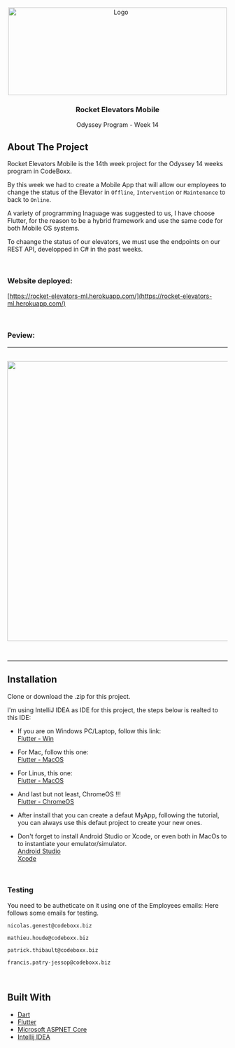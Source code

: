 <!-- PROJECT LOGO -->
<br />
<p align="center">
  <a href="https://rocketelevate.ca/assets/images/RocketElevatorAssets/R2.png">
    <img src="https://rocketelevate.ca/assets/images/RocketElevatorAssets/R2.png" alt="Logo" width="500" height="200">
  </a>
  <h3 align="center">Rocket Elevators Mobile
</h3>
  
  <p align="center">
    Odyssey Program - Week 14 
  </p>
</p>



<!-- ABOUT THE PROJECT -->
## About The Project

Rocket Elevators Mobile is the 14th week project for the Odyssey 14 weeks program in CodeBoxx. 

By this week we had to create a Mobile App that will allow our employees to change the status of the Elevator in `Offline`, `Intervention` or `Maintenance` to
back to `Online`.

A variety of programming lnaguage was suggested to us, I have choose Flutter, for the reason to be a hybrid framework and use the same code for both Mobile OS
systems.

To chaange the status of our elevators, we must use the endpoints on our REST API, developped in C# in the past weeks.  

<br>

### Website deployed:
[https://rocket-elevators-ml.herokuapp.com/](https://rocket-elevators-ml.herokuapp.com/)


<br>

### Peview:
<hr><br>

<img src="gifs/mobile-preview-1.gif" width="848" height="639"/>

<br><hr>


## Installation

Clone or download the .zip for this project. 

I'm using IntelliJ IDEA as IDE for this project, the steps below is realted to this IDE:

- If you are on Windows PC/Laptop, follow this link: 
  <br>[Flutter - Win](https://docs.flutter.dev/get-started/install/windows)

- For Mac, follow this one:
  <br>[Flutter - MacOS](https://docs.flutter.dev/get-started/install/macos)

- For Linus, this one:
  <br>[Flutter - MacOS](https://docs.flutter.dev/get-started/install/linux)

- And last but not least, ChromeOS !!!
  <br>[Flutter - ChromeOS](https://docs.flutter.dev/get-started/install/chromeos)


- After install that you can create a defaut MyApp, following the tutorial, you can always use this defaut project to create your new ones.

- Don't forget to install Android Studio or Xcode, or even both in MacOs to to instantiate your emulator/simulator.
  <br>[Android Studio](https://developer.android.com) 
  <br>[Xcode](https://developer.apple.com/xcode/)


<br>

### Testing 
You need to be autheticate on it using one of the Employees emails: Here follows some emails for testing.

``` 
nicolas.genest@codeboxx.biz

mathieu.houde@codeboxx.biz

patrick.thibault@codeboxx.biz

francis.patry-jessop@codeboxx.biz

```

<br>


## Built With

* [Dart](https://dart.dev/)
* [Flutter](https://flutter.dev/)
* [Microsoft ASPNET Core](https://docs.microsoft.com/en-us/aspnet/core/?view=aspnetcore-6.0)
* [Intellij IDEA](https://www.jetbrains.com/idea/download)


<br>
